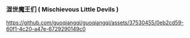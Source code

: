 ### 混世魔王们 ( Mischievous Little Devils )
https://github.com/guoqiangqi/guoqiangqi/assets/37530455/0eb2cd59-60f1-4c20-a47e-6729290149c0